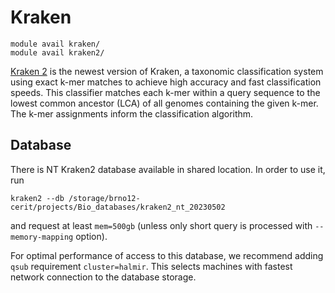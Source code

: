 # Kraken

    module avail kraken/
    module avail kraken2/

[Kraken 2](https://ccb.jhu.edu/software/kraken2/index.shtml) is the newest version of Kraken, a taxonomic classification system using exact k-mer matches to achieve high accuracy and fast classification speeds. This classifier matches each k-mer within a query sequence to the lowest common ancestor (LCA) of all genomes containing the given k-mer. The k-mer assignments inform the classification algorithm. 

## Database

There is NT Kraken2 database available in shared location. In order to use it, run

    kraken2 --db /storage/brno12-cerit/projects/Bio_databases/kraken2_nt_20230502

and request at least `mem=500gb` (unless only short query is processed with `--memory-mapping` option). 

For optimal performance of access to this database, we recommend adding `qsub` requirement `cluster=halmir`. This selects machines with fastest network connection to the database storage.




